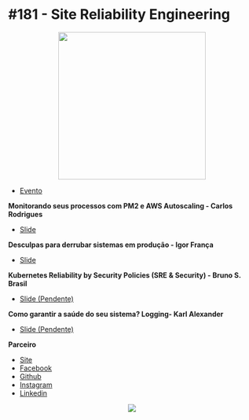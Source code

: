 # #181 - Site Reliability Engineering

<p align="center">
  <img width="300" height="300" src="https://raw.githubusercontent.com/nerdzao/events/master/NerdZao.png">
</p>

 - [Evento](https://www.meetup.com/pt-BR/Nerdzao/events/263566839/)

**Monitorando seus processos com PM2 e AWS Autoscaling - Carlos Rodrigues**

 - [Slide](https://slides.com/carlosrodriguesjunior/pm2-autoscaling)

**Desculpas para derrubar sistemas em produção - Igor França**

 - [Slide](https://slides.com/igorfranca/chaos) 

**Kubernetes Reliability by Security Policies (SRE & Security) - Bruno S. Brasil**

- [Slide (Pendente)](#)

**Como garantir a saúde do seu sistema? Logging- Karl Alexander**

- [Slide (Pendente)](#)

**Parceiro**

 - [Site](https://beetech.global/)
 - [Facebook](https://www.facebook.com/beecambio/)
 - [Github](https://github.com/BeeTech-global)
 - [Instagram](https://www.instagram.com/beetech.global/)
 - [Linkedin](https://www.linkedin.com/company/beetech.global/)

<p align="center">
  <img src="https://media.licdn.com/dms/image/C4D0BAQEXe-6Nm_f1wQ/company-logo_200_200/0?e=2159024400&v=beta&t=W6pKMpOboIVrLGCoQp8S64b4-7ElF1hWT23ZTRytajI">
</p>
